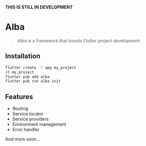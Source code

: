 **THIS IS STILL IN DEVELOPMENT**

# Alba

> Alba is a framework that boosts Flutter project development.

## Installation

```sh
flutter create -t app my_project
cd my_project
flutter pub add alba
flutter pub run alba init
```

## Features

- Routing
- Service locator
- Service providers
- Environment management
- Error handler

And more soon...
